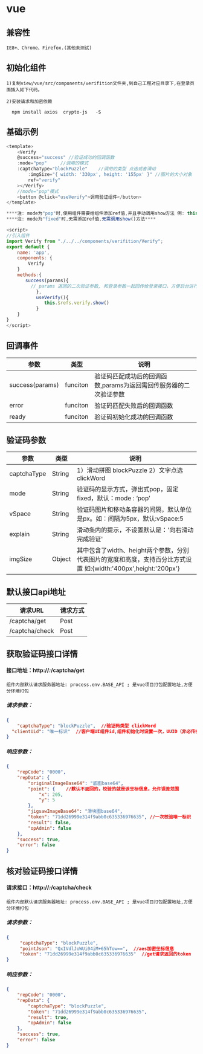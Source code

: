 # vue
##  兼容性
    IE8+、Chrome、Firefox.(其他未测试)
##  初始化组件
    1)复制view/vue/src/components/verifition文件夹,到自己工程对应目录下,在登录页面插入如下代码。

    2)安装请求和加密依赖

      npm install axios  crypto-js   -S

## 基础示例
```javascript
<template>
    <Verify
	@success="success" //验证成功的回调函数
	:mode="pop"     //调用的模式
	:captchaType="blockPuzzle"    //调用的类型 点选或者滑动
        :imgSize="{ width: '330px', height: '155px' }" //图片的大小对象
        ref="verify"
    ></Verify>
    //mode="pop"模式
    <button @click="useVerify">调用验证组件</button>
</template>

****注: mode为"pop"时,使用组件需要给组件添加ref值,并且手动调用show方法 例: this.$refs.verify.show()****
****注: mode为"fixed"时,无需添加ref值,无需调用show()方法****

<script>
//引入组件
import Verify from "./../../components/verifition/Verify";
export default {
	name: 'app',
	components: {
		Verify
	}
	methods:{
	   success(params){
	     // params 返回的二次验证参数, 和登录参数一起回传给登录接口，方便后台进行二次验证
           },
           useVerify(){
              this.$refs.verify.show()
           }
	}
}
</script>
```

## 回调事件

|  参数 | 类型 |  说明 |
| ------------ | ------------ | ------------ |
| success(params)  |  funciton | 验证码匹配成功后的回调函数,params为返回需回传服务器的二次验证参数  |
| error  |  funciton | 验证码匹配失败后的回调函数  |
| ready  |  funciton |  验证码初始化成功的回调函数 |

## 验证码参数

|  参数 | 类型 |  说明 |
| ------------ | ------------ | ------------ |
| captchaType | String | 1）滑动拼图 blockPuzzle  2）文字点选 clickWord  |
| mode  | String | 验证码的显示方式，弹出式pop，固定fixed，默认：mode : ‘pop’  |
| vSpace  | String | 验证码图片和移动条容器的间隔，默认单位是px。如：间隔为5px，默认:vSpace:5  |
| explain  | String |  滑动条内的提示，不设置默认是：'向右滑动完成验证' |
| imgSize | Object |  其中包含了width、height两个参数，分别代表图片的宽度和高度，支持百分比方式设置 如:{width:'400px',height:'200px'}

## 默认接口api地址
|  请求URL | 请求方式 |
| ------------ | ------------ |
| /captcha/get  | Post |
| /captcha/check  | Post |

## 获取验证码接口详情
#### 接口地址：http://*:*/captcha/get
    组件内部默认请求服务器地址: process.env.BASE_API ; 是vue项目打包配置地址,方便分环境打包
##### 请求参数：
```json
{
	"captchaType": "blockPuzzle",  //验证码类型 clickWord
  "clientUid": "唯一标识"  //客户端UI组件id,组件初始化时设置一次，UUID（非必传参数）
}
```
##### 响应参数：
```json
{
    "repCode": "0000",
    "repData": {
        "originalImageBase64": "底图base64",
        "point": {    //默认不返回的，校验的就是该坐标信息，允许误差范围
            "x": 205,
            "y": 5
        },
        "jigsawImageBase64": "滑块图base64",
        "token": "71dd26999e314f9abb0c635336976635", //一次校验唯一标识
        "result": false,
        "opAdmin": false
    },
    "success": true,
    "error": false
}
```
## 核对验证码接口详情
#### 请求接口：http://*:*/captcha/check
    组件内部默认请求服务器地址: process.env.BASE_API ; 是vue项目打包配置地址,方便分环境打包
##### 请求参数：
```json
{
	 "captchaType": "blockPuzzle",
	 "pointJson": "QxIVdlJoWUi04iM+65hTow==",  //aes加密坐标信息
	 "token": "71dd26999e314f9abb0c635336976635"  //get请求返回的token
}
```
##### 响应参数：
```json
{
    "repCode": "0000",
    "repData": {
        "captchaType": "blockPuzzle",
        "token": "71dd26999e314f9abb0c635336976635",
        "result": true,
        "opAdmin": false
    },
    "success": true,
    "error": false
}
```

